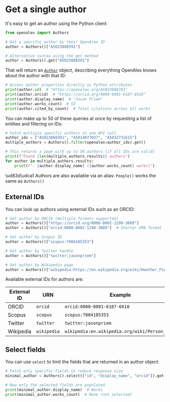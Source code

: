 # Get a single author

It's easy to get an author using the Python client:

```python
from openalex import Authors

# Get a specific author by their OpenAlex ID
author = Authors()["A5023888391"]

# Alternative syntax using the get method
author = Authors().get("A5023888391")
```

That will return an [`Author`](author-object.md) object, describing everything OpenAlex knows about the author with that ID:

```python
# Access author properties directly as Python attributes
print(author.id)  # "https://openalex.org/A5023888391"
print(author.orcid)  # "https://orcid.org/0000-0001-6187-6610"
print(author.display_name)  # "Jason Priem"
print(author.works_count)  # 53
print(author.cited_by_count)  # Total citations across all works
```

You can make up to 50 of these queries at once by requesting a list of entities and filtering on IDs:

```python
# Fetch multiple specific authors in one API call
author_ids = ["A5023888391", "A5014077037", "A5032731615"]
multiple_authors = Authors().filter(openalex=author_ids).get()

# This returns a page with up to 50 authors (if all IDs are valid)
print(f"Found {len(multiple_authors.results)} authors")
for author in multiple_authors.results:
    print(f"- {author.display_name} ({author.works_count} works)")
```

\ud83d\udca1 Authors are also available via an alias: `People()` works the same as `Authors()`

## External IDs

You can look up authors using external IDs such as an ORCID:

```python
# Get author by ORCID (multiple formats supported)
author = Authors()["https://orcid.org/0000-0002-1298-3089"]
author = Authors()["orcid:0000-0002-1298-3089"]  # Shorter URN format

# Get author by Scopus ID
author = Authors()["scopus:7004185353"]

# Get author by Twitter handle  
author = Authors()["twitter:jasonpriem"]

# Get author by Wikipedia page
author = Authors()["wikipedia:https://en.wikipedia.org/wiki/Heather_Piwowar"]
```

Available external IDs for authors are:

| External ID | URN | Example |
|------------|-----|---------|
| ORCID | `orcid` | `orcid:0000-0001-6187-6610` |
| Scopus | `scopus` | `scopus:7004185353` |
| Twitter | `twitter` | `twitter:jasonpriem` |
| Wikipedia | `wikipedia` | `wikipedia:en.wikipedia.org/wiki/Person_Name` |

## Select fields

You can use `select` to limit the fields that are returned in an author object:

```python
# Fetch only specific fields to reduce response size
minimal_author = Authors().select(["id", "display_name", "orcid"]).get("A5023888391")

# Now only the selected fields are populated
print(minimal_author.display_name)  # Works
print(minimal_author.works_count)  # None (not selected)
```
